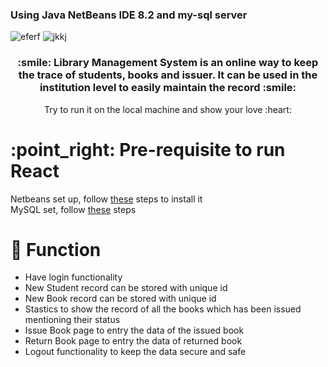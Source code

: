 <h3>Using Java NetBeans IDE 8.2 and my-sql server</h3>

![eferf](https://github.com/sejal175/Library-Management-System/assets/56756275/e8578b9d-0c32-4e2c-bd72-71c18b764bd6)
![jkkj](https://github.com/sejal175/Library-Management-System/assets/56756275/0ecf03ac-844c-434d-b1d0-5528877edc2b)

<h3 align=center> :smile: <strong>Library Management System</strong> is an online way to keep the trace of students, books and issuer. It can be used in the institution level to easily maintain the record :smile: </h3>
<p align=center>Try to run it on the local machine and show your love :heart:</p>


<h1> :point_right: Pre-requisite to run React </h1>

Netbeans set up, follow [these](https://www3.ntu.edu.sg/home/ehchua/programming/howto/netbeans_howto.html) steps to install it<br>
MySQL set, follow [these](https://www.geeksforgeeks.org/how-to-install-mysql-on-macos/) steps

# :blue_book: Function

* Have login functionality
* New Student record can be stored with unique id
* New Book record can be stored with unique id
* Stastics to show the record of all the books which has been issued mentioning their status
* Issue Book page to entry the data of the issued book
* Return Book page to entry the data of returned book
* Logout functionality to keep the data secure and safe

